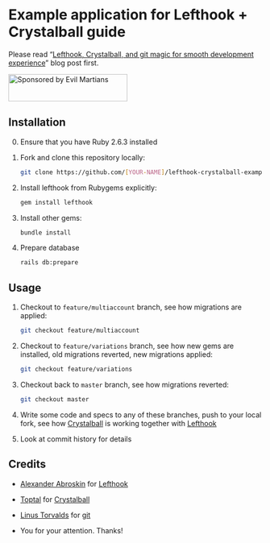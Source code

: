 # Example application for Lefthook + Crystalball guide

Please read “[Lefthook, Crystalball, and git magic for smooth development experience]” blog post first.

<a href="https://evilmartians.com/">
<img src="https://evilmartians.com/badges/sponsored-by-evil-martians.svg" alt="Sponsored by Evil Martians" width="236" height="54">
</a>


## Installation

 0. Ensure that you have Ruby 2.6.3 installed

 1. Fork and clone this repository locally:

    ```sh
    git clone https://github.com/[YOUR-NAME]/lefthook-crystalball-example
    ```

 2. Install lefthook from Rubygems explicitly:

    ```sh
    gem install lefthook
    ```

 3. Install other gems:

    ```sh
    bundle install
    ```

 4. Prepare database

     ```sh
    rails db:prepare
     ```

## Usage

 1. Checkout to `feature/multiaccount` branch, see how migrations are applied:

    ```sh
    git checkout feature/multiaccount
    ```

 2. Checkout to `feature/variations` branch, see how new gems are installed, old migrations reverted, new migrations applied:

    ```sh
    git checkout feature/variations
    ```

 3. Checkout back to `master` branch, see how migrations reverted:

    ```sh
    git checkout master
    ```

 4. Write some code and specs to any of these branches, push to your local fork, see how [Crystalball] is working together with [Lefthook]

 5. Look at commit history for details

## Credits

  - [Alexander Abroskin] for [Lefthook]

  - [Toptal] for [Crystalball]

  - [Linus Torvalds] for [git]

  - You for your attention. Thanks!

[Lefthook, Crystalball, and git magic for smooth development experience]: https://dev.to/evilmartians/lefthook-crystalball-and-git-magic-for-smooth-development-experience-33mc "Learn how to make git hooks to do most routine tasks for you: install gems, migrate the database, run tests, and linters."
[Lefthook]: https://github.com/Arkweid/lefthook "Git hooks manager"
[Crystalball]: https://github.com/toptal/crystalball "Regression Test Selection library for your RSpec test suite"
[Alexander Abroskin]: https://github.com/Arkweid
[Toptal]: https://github.com/toptal/
[Linus Torvalds]: https://github.com/torvalds
[git]: https://git-scm.com/ "free and open source distributed version control system"
